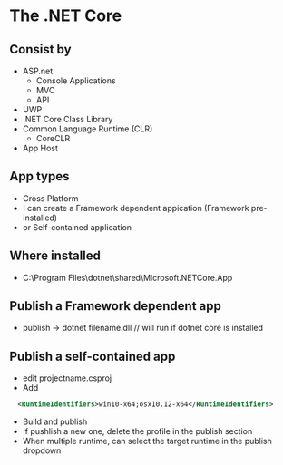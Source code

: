 # The .NET Core

## Consist by
- ASP.net
  - Console Applications
  - MVC
  - API 
- UWP
- .NET Core Class Library
- Common Language Runtime (CLR)
  - CoreCLR
- App Host

## App types
- Cross Platform
- I can create a Framework dependent appication (Framework pre-installed)
- or Self-contained application

## Where installed
- C:\Program Files\dotnet\shared\Microsoft.NETCore.App

## Publish a Framework dependent app
- publish -> dotnet filename.dll  // will run if dotnet core is installed

## Publish a self-contained app
- edit projectname.csproj
- Add
```xml
  <RuntimeIdentifiers>win10-x64;osx10.12-x64</RuntimeIdentifiers>
```
- Build and publish
- If pushlish a new one, delete the profile in the publish section
- When multiple runtime, can select the target runtime in the publish dropdown
